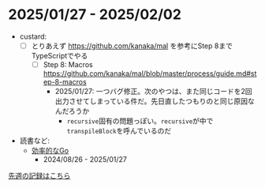 # 2025/01/27 - 2025/02/02

- custard:
    - [ ] とりあえず <https://github.com/kanaka/mal> を参考にStep 8までTypeScriptでやる
        - [ ] Step 8: Macros <https://github.com/kanaka/mal/blob/master/process/guide.md#step-8-macros>
            - 2025/01/27: 一つバグ修正。次のやつは、また同じコードを2回出力させてしまっている件だ。先日直したつもりのと同じ原因なんだろうか
                - `recursive`固有の問題っぽい。`recursive`が中で`transpileBlock`を呼んでいるのだ
- 読書など:
    - [効率的なGo](https://www.oreilly.co.jp//books/9784814400539/)
        - 2024/08/26 - 2025/01/27

[先週の記録はこちら](https://github.com/igrep/daily-commits/blob/6e2e66bf2efa8a50e75b06d5048360d7b4ff88cd/yesterday.md)

